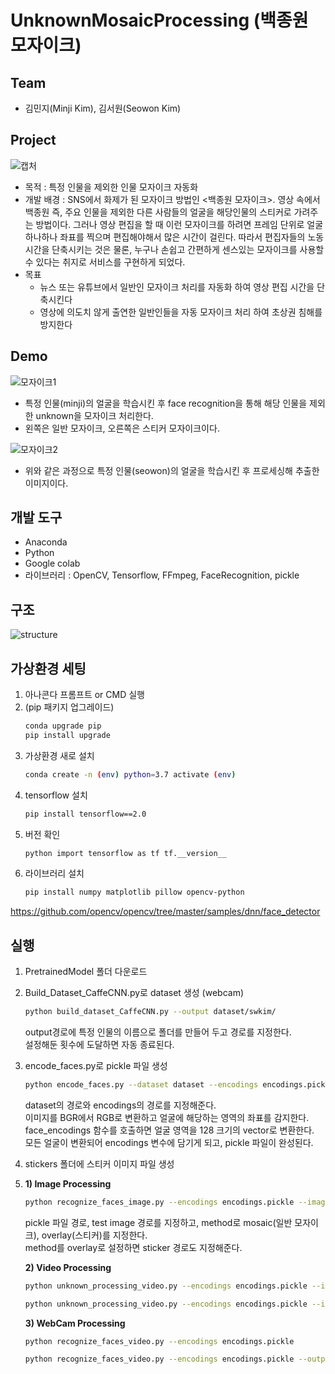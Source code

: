 # UnknownMosaicProcessing (백종원 모자이크)

## Team
* 김민지(Minji Kim), 김서원(Seowon Kim)

## Project
![캡처](https://user-images.githubusercontent.com/67955977/131096230-5f90b499-bade-4e01-90d7-8a7b0c1e51dc.PNG)
* 목적 : 특정 인물을 제외한 인물 모자이크 자동화
* 개발 배경 : SNS에서 화제가 된 모자이크 방법인 <백종원 모자이크>. 영상 속에서 백종원 즉, 주요 인물을 제외한 다른 사람들의 얼굴을 해당인물의 스티커로 가려주는 방법이다. 그러나 영상 편집을 할 때 이런 모자이크를 하려면 프레임 단위로 얼굴 하나하나 좌표를 찍으며 편집해야해서 많은 시간이 걸린다. 따라서 편집자들의 노동 시간을 단축시키는 것은 물론, 누구나 손쉽고 간편하게 센스있는 모자이크를 사용할 수 있다는 취지로 서비스를 구현하게 되었다.
* 목표
    * 뉴스 또는 유튜브에서 일반인 모자이크 처리를 자동화 하여 영상 편집 시간을 단축시킨다
    * 영상에 의도치 않게 출연한 일반인들을 자동 모자이크 처리 하여 초상권 침해를 방지한다


## Demo
![모자이크1](https://user-images.githubusercontent.com/67955977/131105868-b3a15009-d455-40e5-a56b-79726225b521.PNG)
* 특정 인물(minji)의 얼굴을 학습시킨 후 face recognition을 통해 해당 인물을 제외한 unknown을 모자이크 처리한다.
* 왼쪽은 일반 모자이크, 오른쪽은 스티커 모자이크이다.
   
   
![모자이크2](https://user-images.githubusercontent.com/67955977/131106432-b76cab82-91f2-4519-9301-44deb8b64fb7.PNG)
* 위와 같은 과정으로 특정 인물(seowon)의 얼굴을 학습시킨 후 프로세싱해 추출한 이미지이다. 


## 개발 도구
* Anaconda 
* Python
* Google colab 
* 라이브러리 : OpenCV, Tensorflow, FFmpeg, FaceRecognition, pickle


## 구조
![structure](https://user-images.githubusercontent.com/67955977/131110753-780676cb-7684-419c-9e83-271b36ac632d.PNG)


## 가상환경 세팅

1. 아나콘다 프롬프트 or CMD 실행
2. (pip 패키지 업그레이드)
    ```bash
    conda upgrade pip
    pip install upgrade
    ```
3. 가상환경 새로 설치
    ```bash
    conda create -n (env) python=3.7 activate (env)
    ```
4. tensorflow 설치
    ```bash
    pip install tensorflow==2.0
    ```
5. 버전 확인
    ```bash
    python import tensorflow as tf tf.__version__
    ```
6. 라이브러리 설치
    ```bash
    pip install numpy matplotlib pillow opencv-python
    ```
    
    
https://github.com/opencv/opencv/tree/master/samples/dnn/face_detector

## 실행
1. PretrainedModel 폴더 다운로드   
2. Build_Dataset_CaffeCNN.py로 dataset 생성 (webcam)  
   ```bash
   python build_dataset_CaffeCNN.py --output dataset/swkim/
   ```
   output경로에 특정 인물의 이름으로 폴더를 만들어 두고 경로를 지정한다.   
   설정해둔 횟수에 도달하면 자동 종료된다.   
3. encode_faces.py로 pickle 파일 생성   
   ```bash
   python encode_faces.py --dataset dataset --encodings encodings.pickle
   ```
   dataset의 경로와 encodings의 경로를 지정해준다.  
   이미지를 BGR에서 RGB로 변환하고 얼굴에 해당하는 영역의 좌표를 감지한다.  
   face_encodings 함수를 호출하면 얼굴 영역을 128 크기의 vector로 변환한다.  
   모든 얼굴이 변환되어 encodings 변수에 담기게 되고, pickle 파일이 완성된다.  

4. stickers 폴더에 스티커 이미지 파일 생성   
5.   
   **1) Image Processing**
   ```bash
   python recognize_faces_image.py --encodings encodings.pickle --image testset/test.jpg --method overlay --sticker stickers/mj.png
   ```
   pickle 파일 경로, test image 경로를 지정하고, method로 mosaic(일반 모자이크), overlay(스티커)를 지정한다.    
   method를 overlay로 설정하면 sticker 경로도 지정해준다.  
   
   **2) Video Processing**
   ```bash
   python unknown_processing_video.py --encodings encodings.pickle --input videos/video.mp4
   ```
   ```bash
   python unknown_processing_video.py --encodings encodings.pickle --input videos/video.mp4 --method overlay --sticker stickers/osw.png
   ```
   
   **3) WebCam Processing**
   ```bash
   python recognize_faces_video.py --encodings encodings.pickle
   ```
   ```bash
   python recognize_faces_video.py --encodings encodings.pickle --output output/jurassic_park_trailer_output.avi --display 0 --method overlay --sticker overlay_stickers/sticker.png
   ```
